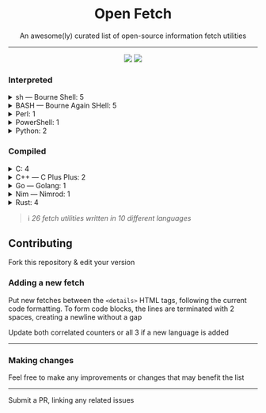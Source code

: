 <div align="center">
<h1>Open Fetch</h1>
An awesome(ly) curated list of open-source information fetch utilities
<hr>
<a href="#"><img src="https://awesome.re/badge.svg"/></a>
<a href="https://discord.gg/TstuWvDzXr">
<img src="https://discordapp.com/api/guilds/913584348937207839/widget.png?style=shield"/></a>
</div>

### Interpreted
<!-- sh -->
<details markdown='1'><summary>sh — Bourne Shell: 5</summary><div align="center">

**NNBnh/bfetch** — system  
`📠 Dynamic fetch displayer that SuperB`  
[<img style="height:200px;" src="https://user-images.githubusercontent.com/43980777/107769286-5a11a980-6d6a-11eb-9d65-ed07bf79a5c0.png"/>](https://github.com/NNBnh/bfetch)  
![](https://img.shields.io/github/stars/NNBnh/bfetch?style=social) &ensp;
![](https://img.shields.io/github/last-commit/NNBnh/bfetch?style=flat-square)  
<sub>Linux &check;</sub>

Software |
---|
<sub>OS, WM, shell, term, font</sub> |

---
**info-mono/diyfetch** — template  
`🧰📠 The ultimate fetch tool template`  
[<img style="height:200px;" src="https://user-images.githubusercontent.com/43980777/188278675-7adca8da-83d5-4e9c-b53e-fdb337a9da11.png#gh-dark-mode-only"/>](https://github.com/info-mono/diyfetch)  
![](https://img.shields.io/github/stars/info-mono/diyfetch?style=social) &ensp;
![](https://img.shields.io/github/last-commit/info-mono/diyfetch?style=flat-square)  
<sub>Linux &check;</sub>

---
**6gk/fet.sh** — system    
`🐢 a fetch written in posix shell without any external commands`  
[<img style="height:250px;" src="https://raw.githubusercontent.com/6gk/fet.sh/master/screenshot.png"/>](https://github.com/6gk/fet.sh)  
![](https://img.shields.io/github/stars/6gk/fet.sh?style=social) &ensp;
![](https://img.shields.io/github/last-commit/6gk/fet.sh?style=flat-square)  
<sub>Linux &check;</sub>

Software | Hardware
---|---
<sub>user, host, OS, shell, WM, uptime, host, kernel, pkgs, term</sub> | <sub>CPU, RAM</sub>

---
**ThatOneCalculator/NerdFetch** — system   
`A POSIX *nix fetch script using Nerdfonts`  
[<img style="height:200px;" src="https://blob.jortage.com/blobs/0/a51/0a511e297d66eee92e7cc729e70ca764da6a7bf53aec23d446f1cfbc7da7d9d799bbff5e2de8394f3397d0bee5c058c4c1192c6ae8f45e8ab3f82cd3cd8cb2c2"/>](https://github.com/ThatOneCalculator/NerdFetch)  
![](https://img.shields.io/github/stars/ThatOneCalculator/NerdFetch?style=social) &ensp;
![](https://img.shields.io/github/last-commit/ThatOneCalculator/NerdFetch?style=flat-square)  
<sub>Linux &check; Mac &check;</sub>

Software | Hardware
---|---
<sub>user, host, OS, kernel, pkgs, uptime</sub> | <sub>RAM</sub>

---
**dylanaraps/pfetch** — system   
`A pretty information fetch tool written in POSIX sh`  
[<img style="height:200px;" src="https://user-images.githubusercontent.com/6799467/65944518-68834d80-e421-11e9-9b14-6ca26a16108a.png"/>](https://github.com/dylanaraps/pfetch)  
![](https://img.shields.io/github/stars/dylanaraps/pfetch?style=social) &ensp;
![](https://img.shields.io/github/last-commit/dylanaraps/pfetch?style=flat-square)  
<sub>Linux &check; BSD &check; Mac &check; WSL &check;</sub>

Software | Hardware
---|---
<sub>user, host, OS, host, kernel, uptime, pkgs</sub> | <sub>RAM</sub>

---
</div></details>
<!-- end sh -->

<!-- BASH -->
<details markdown='1'><summary>BASH — Bourne Again SHell: 5</summary><div align="center">

**cybardev/cutefetch** — system  
`Cute little sysinfo fetch script for use in screenshots`
[<img style="height:200px;" src="https://user-images.githubusercontent.com/50134239/161402429-2561a87a-3a89-42d4-ad7c-cefe4ef62fa2.png"/>](https://github.com/cybardev/cutefetch)  
![](https://img.shields.io/github/stars/cybardev/cutefetch?style=social) &ensp;
![](https://img.shields.io/github/last-commit/cybardev/cutefetch?style=flat-square)  
<sub>Linux &check; Mac &check;</sub>

Software |
---|
host, kernel, term, resolution, wifi |

**dylanaraps/neofetch** — system     
`🖼️ A command-line system information tool written in bash 3.2+`  
[<img style="height:200px;" src="https://camo.githubusercontent.com/857a5a0ccfa464dfcfd195902677aa3cb87a1f430a5f8a49574715c3263b72be/68747470733a2f2f692e696d6775722e636f6d2f6c55726b51424e2e706e67"/>](https://github.com/dylanaraps/neofetch)  
![](https://img.shields.io/github/stars/dylanaraps/neofetch?style=social) &ensp;
![](https://img.shields.io/github/last-commit/dylanaraps/neofetch?style=flat-square)  
<sub>Linux &check; BSD &check; Mac &check; Win &check;</sub>

Software | Hardware
---|---
<sub>user, host, OS, kernel, uptime, packages, shell, resolution, DE/WM, theme, icons, terminal, font</sub> | <sub>mobo, CPU, GPU, RAM</sub>

---
**Mangeshrex/rxfetch** — system    
`A custom system info fetching tool`  
[<img style="height:250px;" src="https://raw.githubusercontent.com/Mangeshrex/rxfetch/main/screenshots/ss.png"/>](https://github.com/Mangeshrex/rxfetch)  
![](https://img.shields.io/github/stars/Mangeshrex/rxfetch?style=social) &ensp;
![](https://img.shields.io/github/last-commit/Mangeshrex/rxfetch?style=flat-square)  
<sub>Linux &check;</sub>

Software | Hardware
---|---
<sub>OS, kernel, packages, shell, init, DE/WM, uptime</sub> | <sub>RAM, disk</sub>

---
**KittyKatt/screenFetch** — system  
`The Bash Screenshot Information Tool`
[<img style="height:200px;" src="https://raw.githubusercontent.com/joaorobertopb/screenfetch/master/img/screenfetch-wsl.png">](https://github.com/KittyKatt/screenFetch)  
![](https://img.shields.io/github/stars/KittyKatt/screenFetch?style=social) &ensp;
![](https://img.shields.io/github/last-commit/KittyKatt/screenFetch?style=flat-square)  
<sub>Linux &check; BSD &check; Mac &check;</sub>

Software | Hardware
---|---
<sub>user, host, OS, kernel, uptime, pkgs, shell</sub> | <sub>CPU, RAM</sub>

---
**wick3dr0se/sysfetch** — system  
`A super tiny system information fetch script`  
[<img style="height:250px;" src="https://raw.githubusercontent.com/wick3dr0se/sysfetch/master/screen.png">](https://github.com/wick3dr0se/sysfetch)  
![](https://img.shields.io/github/stars/wick3dr0se/sysfetch?style=social) &ensp;
![](https://img.shields.io/github/last-commit/wick3dr0se/sysfetch?style=flat-square)  
<sub>Linux &check;</sub>

Software | Hardware
---|---
<sub>user, host, uptime, OS, arch, kernel, term, shell, DE/WM, theme, pkgs</sub> | <sub>CPU, GPU, mobo, disk, RAM</sub>

---
</div></details>
<!-- end BASH -->

<!-- Perl -->
<details markdown='1'><summary>Perl: 1</summary><div align="center">

**anhsirk0/fetch-master-6000** — system  
`Simple Dilbert themed system info-fetching tool`
[<img style="height:200px;" src="https://raw.githubusercontent.com/anhsirk0/fetch-master-6000/master/screenshots/all1.png">](https://github.com/anhsirk0/fetch-master-6000)  
![](https://img.shields.io/github/stars/anhsirk0/fetch-master-6000?style=social) &ensp;
![](https://img.shields.io/github/last-commit/anhsirk0/fetch-master-6000?style=flat-square)  
<sub>Linux &check; Mac &check;</sub>

Software |
---|
<sub>OS, kernel, DE, shell, uptime, pkgs</sub> |

---
</div></details>
<!-- end Perl -->

<!-- PowerShell -->
<details markdown='1'><summary>PowerShell: 1</summary><div align="center">

**kiedtl/winfetch** — system  
`🛠 A command-line system information utility written in PowerShell`  
[<img style="height:250px;" src="https://user-images.githubusercontent.com/46838874/109414247-f75e1600-79d7-11eb-90ea-d28d417b1654.png">](https://github.com/kiedtl/winfetch)  
![](https://img.shields.io/github/stars/kiedtl/winfetch?style=social) &ensp;
![](https://img.shields.io/github/last-commit/kiedtl/winfetch?style=flat-square)  
<sub>Win &check;</sub>

Software | Hardware
---|---
<sub>user, host, OS, kernel, uptime, pkgs, shell, resolution, term</sub> | <sub>CPU, GPU, RAM, disk, battery</sub>

---
</div></details>
<!-- end PowerShell -->

<!-- Python -->
<details markdown='1'><summary>Python: 2</summary><div align="center">

**HorlogeSkynet/archey4** — system  
`💻 Maintained fork of the original Archey (Linux) system tool`  
[<img style="height:200px;" src="https://camo.githubusercontent.com/2ed9dd62bafd5b58e6e034accd4e764c753324d4d7ccf1e385a2fb1834f76d40/68747470733a2f2f626c6f672e73616d75656c2e646f6d61696e732f696d672f626c6f672f7468652d6172636865792d70726f6a6563742d776861742d692d76652d646563696465642d746f2d646f2e706e673f76342e31342e302e30">](https://github.com/HorlogeSkynet/archey4)  
![](https://img.shields.io/github/stars/HorlogeSkynet/archey4?style=social) &ensp;
![](https://img.shields.io/github/last-commit/HorlogeSkynet/archey4?style=flat-square)  
<sub>Linux &check; BSD &check; Mac &check; WSL &check;</sub>

Software | Hardware
---|---
<sub>user, host, OS, kernel, uptime, processes, DE/WM, shell, term, pkgs, IP</sub> | <sub>mobo, loads, temps, CPU, GPU, RAM, disk</sub>

---
**hykilpikonna/hyfetch** — system  
`🖼️ 🏳️‍⚧️ Neofetch with LGBTQ pride flags!`  
[<img style="height:250px;" src="https://user-images.githubusercontent.com/22280294/162614541-af2b4660-f1f7-4287-b978-1aa2266ac70f.png">](https://github.com/hykilpikonna/hyfetch)  
![](https://img.shields.io/github/stars/hykilpikonna/hyfetch?style=social) &ensp;
![](https://img.shields.io/github/last-commit/hykilpikonna/hyfetch?style=flat-square)  
<sub>Linux &check; BSD &check; Mac &check; Win &check;</sub>

Software | Hardware
---|---
<sub>user, host, OS, kernel, uptime, pkgs, shell, resolution, DE/WM, theme, icons, term</sub> | <sub>mobo, CPU, GPU, RAM</sub>

---
</div></details>
<!-- end Python -->

### Compiled
<!-- C -->
<details markdown='1'><summary>C: 4</summary><div align="center">

**13-CF/afetch** — system    
`Simple system info written in C`
[<img style="height:250px;" src="https://raw.githubusercontent.com/13-CF/afetch/master/img/logo.png">](https://github.com/13-CF/afetch)  
![](https://img.shields.io/github/stars/13-CF/afetch?style=social) &ensp;
![](https://img.shields.io/github/last-commit/13-CF/afetch?style=flat-square)  
<sub>Linux &check; BSD &check; Mac &check;</sub>

Software |
---|
<sub>user, OS, kernel, uptime, shell, pkgs</sub> |

---
**alba4k/albafetch** — system  
`Faster neofetch alternative, written in C`
[<img style="height:200px;" src="https://raw.githubusercontent.com/alba4k/albafetch/master/images/albafetch_demo.png">](https://github.com/alba4k/albafetch)  
![](https://img.shields.io/github/stars/alba4k/albafetch?style=social) &ensp;
![](https://img.shields.io/github/last-commit/alba4k/albafetch?style=flat-square)  
<sub>Linux &check; Mac &check;</sub>

Software | Hardware
---|---
<sub>user, host, uptime, OS, arch, kernel, WM, shell, term, pkgs</sub> | <sub>mobo, CPU, GPU, RAM</sub>

---
**Dr-Noob/cpufetch** — cpu  
`Simple yet fancy CPU architecture fetching tool`  
[<img style="height:200px;" src="https://raw.githubusercontent.com/Dr-Noob/cpufetch/master/pictures/epyc.png">](https://github.com/Dr-Noob/cpufetch)  
![](https://img.shields.io/github/stars/Dr-Noob/cpufetch?style=social) &ensp;
![](https://img.shields.io/github/last-commit/Dr-Noob/cpufetch?style=flat-square)  
<sub>Linux &check; BSD &check; Mac &check; Win &check;</sub>

Hardware |
:---:|
<sub>CPU</sub> |

---
**LinusDierheimer/fastfetch** — system   
`Like neofetch, but much faster because written in C`  
[<img style="height:200px;" src="https://raw.githubusercontent.com/LinusDierheimer/fastfetch/master/screenshots/example1.png">](https://github.com/LinusDierheimer/fastfetch)  
![](https://img.shields.io/github/stars/LinusDierheimer/fastfetch?style=social) &ensp;
![](https://img.shields.io/github/last-commit/LinusDierheimer/fastfetch?style=flat-square)  
<sub>Linux &check; BSD &check; Mac &check;</sub>

Software | Hardware
---|---
<sub>user, host, OS, kernel, uptime, pkgs, shell, resolution, DE/WM, theme, icons, font, cursor, term, locale</sub> | <sub>mobo, CPU, GPU, RAM, disk, battery</sub>

---
</div></details>
<!-- end C -->

<!-- C++ -->
<details markdown='1'><summary>C++ — C Plus Plus: 2</summary><div align="center">

**mehedirm6244/sysfex** — system  
`Another system information fetching tool written in C++`  
[<img style="height:200px;" src="https://raw.githubusercontent.com/mehedirm6244/sysfex/main/res/sysf_1.png">](https://github.com/mehedirm6244/sysfex)  
![](https://img.shields.io/github/stars/mehedirm6244/sysfex?style=social) &ensp;
![](https://img.shields.io/github/last-commit/mehedirm6244/sysfex?style=flat-square)  
<sub>Linux &check;</sub>

Software | Hardware
---|---
<sub>host, OS, kernel, DE, pkgs, shell, resolution</sub> | <sub>mobo, RAM, CPU</sub>

---
**keremgokcek/tfetch** — system  
`tfetch is a system fetch tool written with C++`  
[<img style="height:200px;" src="https://user-images.githubusercontent.com/79412062/192159166-1f0f84b7-7c8b-4600-b1f3-09586b15875a.png">](https://github.com/keremgokcek/tfetch)  
![](https://img.shields.io/github/stars/keremgokcek/tfetch?style=social) &ensp;
![](https://img.shields.io/github/last-commit/keremgokcek/tfetch?style=flat-square)  
<sub>Linux &check;</sub>

Software | Hardware
---|---
<sub>OS, kernel, arch, term, uptime, resolution, shell, DE/WM</sub> | <sub>mobo, CPU, RAM</sub>

---
</div></details>
<!-- end C++ -->

<!-- Go -->
<details markdown='1'><summary>Go — Golang: 1</summary><div align="center">

**Rosettea/bunnyfetch** — system   
`🐰 Tiny system info fetch utility`  
[<img style="height:200px;" src="https://camo.githubusercontent.com/0f679ccea96329318a8cdb17965635961bfd00e7132cca2203c3cb02ce2cc16e/68747470733a2f2f736166652e6b617368696d612e6d6f652f6e3735773130307775756b732e706e67">](https://github.com/Rosettea/bunnyfetch)  
![](https://img.shields.io/github/stars/Rosettea/bunnyfetch?style=social) &ensp;
![](https://img.shields.io/github/last-commit/Rosettea/bunnyfetch?style=flat-square)  
<sub>Linux &check; BSD &check; Mac &check;</sub>

Software |
---|
<sub>user, host, OS, kernel, shell, WM</sub> |

---
</div></details>
<!-- end Go>

<!-- Nim -->
<details markdown='1'><summary>Nim — Nimrod: 1</summary><div align="center">

**unxsh/nitch** — system  
`nitch - incredibly fast system fetch written in nim`  
[<img style="height:250px;" src="https://camo.githubusercontent.com/5ed1daff8db121a3532f17e58f61f6e3aae2a194557778bfd42afaa7186ba218/68747470733a2f2f6d656469612e646973636f72646170702e6e65742f6174746163686d656e74732f3935353336323437373133373336323935342f3939373833393030353436303732353834312f323032322d30372d31365f31352d31355f312e706e67">](https://github.com/unxsh/nitch)  
![](https://img.shields.io/github/stars/unxsh/nitch?style=social) &ensp;
![](https://img.shields.io/github/last-commit/unxsh/nitch?style=flat-square)  
<sub>Linux &check;</sub>

Software | Hardware
---|---
<sub>user, host, OS, kernel, uptime, shell, pkgs</sub> | <sub>RAM</sub>

---
</div></details>
<!-- end Nim -->

<!-- Rust -->
<details markdown='1'><summary>Rust: 4</summary><div align="center">

**K4rakara/freshfetch** — system  
`A fresh take on neofetch`  
[<img style="height:200px;" src="https://raw.githubusercontent.com/K4rakara/freshfetch/master/readme/config-1.png">](https://github.com/K4rakara/freshfetch)  
![](https://img.shields.io/github/stars/K4rakara/freshfetch?style=social) &ensp;
![](https://img.shields.io/github/last-commit/K4rakara/freshfetch?style=flat-square)  
<sub>Linux &check;</sub>

Software | Hardware
---|---
<sub>user, host, OS, kernel, uptime, pkgs, shell, resolution, WM</sub> | <sub>CPU, GPU, RAM</sub>

---
**Macchina-CLI/macchina** — system  
`A system information frontend, with an (unhealthy) emphasis on performance`  
[<img style="height:200px;" src="https://raw.githubusercontent.com/Macchina-CLI/macchina/main/assets/preview.png">](https://github.com/Macchina-CLI/macchina)  
![](https://img.shields.io/github/stars/Macchina-CLI/macchina?style=social) &ensp;
![](https://img.shields.io/github/last-commit/Macchina-CLI/macchina?style=flat-square)  
<sub>Linux &check; BSD &check; Mac &check; Win &check;</sub>

Software | Hardware
---|---
<sub>OS, term, shell, resolution, brightness, kernel, pkgs, IP, uptime</sub> | <sub>RAM, battery</sub>

---
**onefetch** — git  
`Git repository summary in your terminal`  
[<img style="height:200px;" src="https://raw.githubusercontent.com/o2sh/onefetch/main/assets/screenshot-1.png">](https://github.com/o2sh/onefetch)  
![](https://img.shields.io/github/stars/o2sh/onefetch?style=social) &ensp;
![](https://img.shields.io/github/last-commit/o2sh/onefetch?style=flat-square)  
 <sub>Linux &check; BSD &check; Mac &check; Win &check;</sub>
 
Features |
---|
<sub>user, version, project, created, languages, dependencies, authors, contributors, repo, commits, SLOC, size, license</sub> | 
 
---
**rsfetch** — system  
`Fast (~1ms execution time) and somewhat(?) minimal fetch program written in Rust`  
[<img height="200" src="https://raw.githubusercontent.com/rsfetch/rsfetch/master/Screenshots/new-logo.jpg">](https://github.com/Phate6660/rsfetch)  
![](https://img.shields.io/github/stars/Phate6660/rsfetch?style=social) &ensp;
![](https://img.shields.io/github/last-commit/Phate6660/rsfetch?style=flat-square)  
<sub>Linux &check; BSD &check;</sub>
 
Software |
---|
<sub>OS, kernel, editor, shell</sub> |
 
</div></details>
<!-- Rust -->

> :information_source: _26 fetch utilities written in 10 different languages_

## Contributing
Fork this repository & edit your version

### Adding a new fetch
Put new fetches between the `<details>` HTML tags, following the current code formatting. To form code blocks, the lines are terminated with 2 spaces, creating a newline without a gap

Update both correlated counters or all 3 if a new language is added

---
### Making changes
Feel free to make any improvements or changes that may benefit the list

---
Submit a PR, linking any related issues
